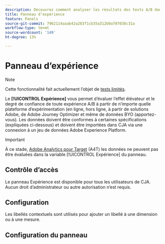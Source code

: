 ```yaml
---
description: Découvrez comment analyser les résultats des tests A/B dans le panneau d’expérimentation CJA.
title: Panneau d’expérience
feature: Panels
source-git-commit: 7962114aaab42a283f1cb35a312b0a707038c31a
workflow-type: tm+mt
source-wordcount: '149'
ht-degree: 13%

---
```



# Panneau d’expérience

>[!NOTE]
>
>Cette fonctionnalité fait actuellement l’objet de [tests limités](/help/release-notes/releases.md).

Le **[!UICONTROL Expérience]** vous permet d’évaluer l’effet élévateur et le degré de confiance de toute expérience A/B à partir de n’importe quelle plateforme d’expérimentation (en ligne, hors ligne, à partir de solutions Adobe, de Adobe Journey Optimizer et même de données BYO (apportez-vous). Les données doivent être conformes à certaines spécifications (expliquées ci-dessous) et doivent être importées dans CJA via une connexion à un jeu de données Adobe Experience Platform.

>[!IMPORTANT]
>
>À ce stade, [Adobe Analytics pour Target](https://experienceleague.adobe.com/docs/target/using/integrate/a4t/a4t.html?lang=fr) (A4T) les données ne peuvent pas être évaluées dans la variable [!UICONTROL Expérience] du panneau.

## Contrôle d’accès

Le panneau Expérience est disponible pour tous les utilisateurs de CJA. Aucun droit d’administrateur ou autre autorisation n’est requis.

## Configuration

Les libellés contextuels sont utilisés pour ajouter un libellé à une dimension ou à une mesure.


## Configuration du panneau


